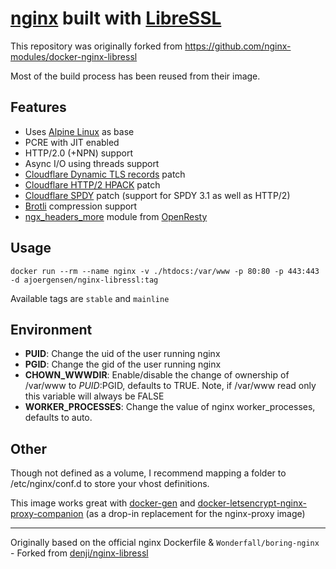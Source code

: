 #  **[nginx][3]** built with **[LibreSSL][4]**

This repository was originally forked from https://github.com/nginx-modules/docker-nginx-libressl

Most of the build process has been reused from their image.

## Features

- Uses [Alpine Linux][5] as base
- PCRE with JIT enabled
- HTTP/2.0 (+NPN) support
- Async I/O using threads support
- [Cloudflare Dynamic TLS records][6] patch 
- [Cloudflare HTTP/2 HPACK][10] patch
- [Cloudflare SPDY][11] patch (support for SPDY 3.1 as well as HTTP/2)
- [Brotli][7] compression support
- [ngx_headers_more][12] module from [OpenResty][13]

## Usage

```docker run --rm --name nginx -v ./htdocs:/var/www -p 80:80 -p 443:443 -d ajoergensen/nginx-libressl:tag```

Available tags are `stable` and `mainline`

## Environment

- **PUID**: Change the uid of the user running nginx
- **PGID**: Change the gid of the user running nginx
- **CHOWN_WWWDIR**: Enable/disable the change of ownership of /var/www to $PUID:$PGID, defaults to TRUE. Note, if /var/www read only this variable will always be FALSE
- **WORKER_PROCESSES**: Change the value of nginx worker_processes, defaults to auto.

## Other

Though not defined as a volume, I recommend mapping a folder to /etc/nginx/conf.d to store your vhost definitions.

This image works great with [docker-gen][8] and [docker-letsencrypt-nginx-proxy-companion][9] (as a drop-in replacement for the nginx-proxy image)

----

Originally based on the official nginx Dockerfile & `Wonderfall/boring-nginx` - Forked from [denji/nginx-libressl][1]

[1]: https://github.com/nginx-modules/docker-nginx-libressl/
[3]: http://nginx.org/
[4]: https://libressl.org/
[5]: https://alpinelinux.org/
[6]: https://blog.cloudflare.com/optimizing-tls-over-tcp-to-reduce-latency/
[7]: https://en.wikipedia.org/wiki/Brotli
[8]: https://github.com/jwilder/nginx-proxy
[9]: https://github.com/JrCs/docker-letsencrypt-nginx-proxy-companion
[10]: https://blog.cloudflare.com/hpack-the-silent-killer-feature-of-http-2/
[11]: https://github.com/cloudflare/sslconfig/
[12]: https://github.com/openresty/headers-more-nginx-module
[13]: https://openresty.org/en/

